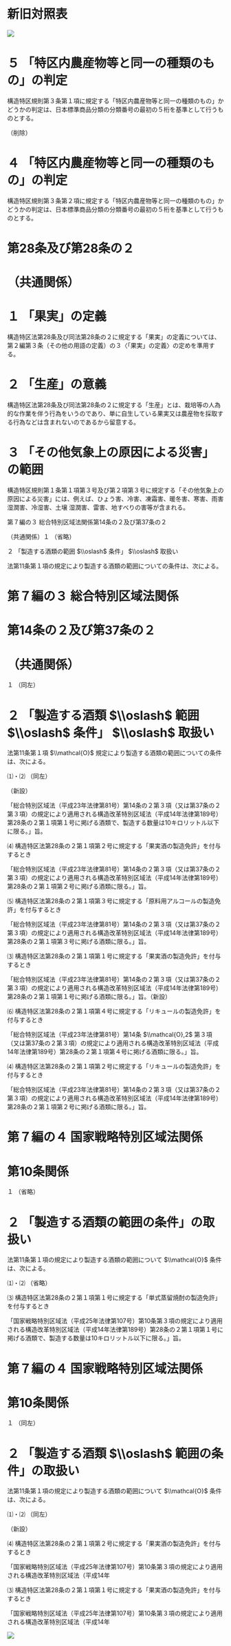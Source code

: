 # 新旧対照表

![](https://www.nta.go.jp/tmp/e0919ce1-96cb-4097-be67-f225e67c2e26/images/54c36b8faebe67cf70f01da85877a0a4d2915a5be651eb1811907b1b7df954a4.jpg)

# ５ 「特区内農産物等と同一の種類のもの」の判定

構造特区規則第３条第１項に規定する「特区内農産物等と同一の種類のもの」かどうかの判定は、日本標準商品分類の分類番号の最初の５桁を基準として行うものとする。

（削除）

# ４ 「特区内農産物等と同一の種類のもの」の判定

構造特区規則第３条第２項に規定する「特区内農産物等と同一の種類のもの」かどうかの判定は、日本標準商品分類の分類番号の最初の５桁を基準として行うものとする。

# 第28条及び第28条の２

# （共通関係）

# １ 「果実」の定義

構造特区法第28条及び同法第28条の２に規定する「果実」の定義については、第２編第３条（その他の用語の定義）の３〈「果実」の定義〉の定めを準用する。

# ２ 「生産」の意義

構造特区法第28条及び同法第28条の２に規定する「生産」とは、栽培等の人為的な作業を伴う行為をいうのであり、単に自生している果実又は農産物を採取する行為などは含まれないのであるから留意する。

# ３ 「その他気象上の原因による災害」の範囲

構造特区規則第１条第１項第３号及び第２項第３号に規定する「その他気象上の原因による災害」には、例えば、ひょう害、冷害、凍霜害、暖冬害、寒害、雨害湿潤害、冷湿害、土壌 湿潤害、雷害、地すべりの害等が含まれる。

第７編の３ 総合特別区域法関係第14条の２及び第37条の２

（共通関係）１ （省略）

２ 「製造する酒類の範囲 $\\oslash$ 条件」 $\\oslash$ 取扱い

法第11条第１項の規定により製造する酒類の範囲についての条件は、次による。

# 第７編の３ 総合特別区域法関係

# 第14条の２及び第37条の２

# （共通関係）

１ （同左）

# ２ 「製造する酒類 $\\oslash$ 範囲 $\\oslash$ 条件」 $\\oslash$ 取扱い

法第11条第１項 $\\mathcal{O}$ 規定により製造する酒類の範囲についての条件は、次による。

⑴・⑵ （同左）

（新設）

「総合特別区域法（平成23年法律第81号）第14条の２第３項（又は第37条の２第３項）の規定により適用される構造改革特別区域法（平成14年法律第189号）第28条の２第１項第１号に掲げる酒類で、製造する数量は10キロリットル以下に限る。」旨。

⑷ 構造特区法第28条の２第１項第２号に規定する「果実酒の製造免許」を付与するとき

「総合特別区域法（平成23年法律第81号）第14条の２第３項（又は第37条の２第３項）の規定により適用される構造改革特別区域法（平成14年法律第189号）第28条の２第１項第２号に掲げる酒類に限る。」旨。

⑸ 構造特区法第28条の２第１項第３号に規定する「原料用アルコールの製造免許」を付与するとき

「総合特別区域法（平成23年法律第81号）第14条の２第３項（又は第37条の２第３項）の規定により適用される構造改革特別区域法（平成14年法律第189号）第28条の２第１項第３号に掲げる酒類に限る。」旨。

⑶ 構造特区法第28条の２第１項第１号に規定する「果実酒の製造免許」を付与するとき

「総合特別区域法（平成23年法律第81号）第14条の２第３項（又は第37条の２第３項）の規定により適用される構造改革特別区域法（平成14年法律第189号）第28条の２第１項第１号に掲げる酒類に限る。」旨。（新設）

⑹ 構造特区法第28条の２第１項第４号に規定する「リキュールの製造免許」を付与するとき

「総合特別区域法（平成23年法律第81号）第14条 $\\mathcal{O},2$ 第３項（又は第37条の２第３項）の規定により適用される構造改革特別区域法（平成14年法律第189号）第28条の２第１項第４号に掲げる酒類に限る。」旨。

⑷ 構造特区法第28条の２第１項第２号に規定する「リキュールの製造免許」を付与するとき

「総合特別区域法（平成23年法律第81号）第14条の２第３項（又は第37条の２第３項）の規定により適用される構造改革特別区域法（平成14年法律第189号）第28条の２第１項第２号に掲げる酒類に限る。」旨。

# 第７編の４ 国家戦略特別区域法関係

# 第10条関係

１ （省略）

# ２ 「製造する酒類の範囲の条件」の取扱い

法第11条第１項の規定により製造する酒類の範囲について $\\mathcal{O}$ 条件は、次による。

⑴・⑵ （省略）

⑶ 構造特区法第28条の２第１項第１号に規定する「単式蒸留焼酎の製造免許」を付与するとき

「国家戦略特別区域法（平成25年法律第107号）第10条第３項の規定により適用される構造改革特別区域法（平成14年法律第189号）第28条の２第１項第１号に掲げる酒類で、製造する数量は10キロリットル以下に限る。」旨。

# 第７編の４ 国家戦略特別区域法関係

# 第10条関係

１ （同左）

# ２ 「製造する酒類 $\\oslash$ 範囲の条件」の取扱い

法第11条第１項の規定により製造する酒類の範囲について $\\mathcal{O}$ 条件は、次による。

⑴・⑵ （同左）

（新設）

⑷ 構造特区法第28条の２第１項第２号に規定する「果実酒の製造免許」を付与するとき

「国家戦略特別区域法（平成25年法律第107号）第10条第３項の規定により適用される構造改革特別区域法（平成14年

⑶ 構造特区法第28条の２第１項第１号に規定する「果実酒の製造免許」を付与するとき

「国家戦略特別区域法（平成25年法律第107号）第10条第３項の規定により適用される構造改革特別区域法（平成14年

![](https://www.nta.go.jp/tmp/e0919ce1-96cb-4097-be67-f225e67c2e26/images/320fb74c515e24df28d2e4f73dabeedfff2601d980f585f2523b12bffc90f789.jpg)